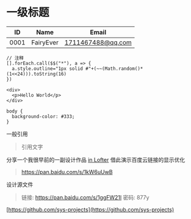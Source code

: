 # 一级标题

| ID | Name | Email |
| --- | --- | --- |
| 0001 | FairyEver | 1711467488@qq.com |

```
// 注释
[].forEach.call($$("*"), a => {
  a.style.outline="1px solid #"+(~~(Math.random()*(1<<24))).toString(16)
})
```

```
<div>
  <p>Hello World</p>
</div>
```

```
body {
  background-color: #333;
}
```

一般引用

> 引用文字

分享一个我很早前的一副设计作品 [in Lofter](http://fairyever.lofter.com/post/16ff00_6796fe8) 借此演示百度云链接的显示优化

> https://pan.baidu.com/s/1kW6uUwB

设计源文件

> 链接: https://pan.baidu.com/s/1ggFW21l 密码: 877y

[https://github.com/sys-projects](https://github.com/sys-projects)